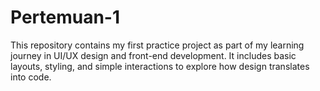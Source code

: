 # Pertemuan-1
This repository contains my first practice project as part of my learning journey in UI/UX design and front-end development. It includes basic layouts, styling, and simple interactions to explore how design translates into code.
